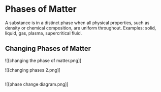 # Phases of Matter

A substance is in a distinct phase when all physical properties, such as density or chemical composition, are uniform throughout. Examples: solid, liquid, gas, plasma, supercritical fluid.

## Changing Phases of Matter

![[changing the phase of matter.png]]

![[changing phases 2.png]]

## 

![[phase change diagram.png]]